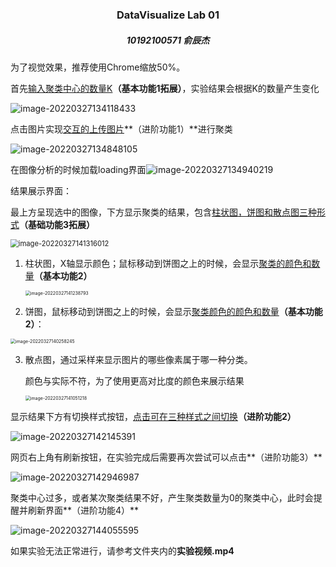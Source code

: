 <center><h3>DataVisualize Lab 01</h3></center>

<center><h5>10192100571 俞辰杰</h5></center>

为了视觉效果，推荐使用Chrome缩放50%。



首先<u>输入聚类中心的数量K</u>**（基本功能1拓展）**，实验结果会根据K的数量产生变化

![image-20220327134118433](C:\Users\86008\AppData\Roaming\Typora\typora-user-images\image-20220327134118433.png)



点击图片实现<u>交互的上传图片</u>**（进阶功能1）**进行聚类

![image-20220327134848105](C:\Users\86008\AppData\Roaming\Typora\typora-user-images\image-20220327134848105.png)

在图像分析的时候加载loading界面![image-20220327134940219](C:\Users\86008\AppData\Roaming\Typora\typora-user-images\image-20220327134940219.png)



结果展示界面：

​	最上方呈现选中的图像，下方显示聚类的结果，包含<u>柱状图，饼图和散点图三种形式</u>**（基础功能3拓展）**

<img src="C:\Users\86008\AppData\Roaming\Typora\typora-user-images\image-20220327141316012.png" alt="image-20220327141316012" style="zoom:80%;" />

1. 柱状图，X轴显示颜色；鼠标移动到饼图之上的时候，会显示<u>聚类的颜色和数量</u>**（基本功能2）**

   <img src="C:\Users\86008\AppData\Roaming\Typora\typora-user-images\image-20220327141238793.png" alt="image-20220327141238793" style="zoom:50%;" />

2. 饼图，鼠标移动到饼图之上的时候，会显示<u>聚类颜色的颜色和数量</u>**（基本功能2）**：

<img src="C:\Users\86008\AppData\Roaming\Typora\typora-user-images\image-20220327140258245.png" alt="image-20220327140258245" style="zoom: 50%;" />

3. 散点图，通过采样来显示图片的哪些像素属于哪一种分类。

   颜色与实际不符，为了使用更高对比度的颜色来展示结果

   <img src="C:\Users\86008\AppData\Roaming\Typora\typora-user-images\image-20220327141051218.png" alt="image-20220327141051218" style="zoom:50%;" />



显示结果下方有切换样式按钮，<u>点击可在三种样式之间切换</u>**（进阶功能2）**

![image-20220327142145391](C:\Users\86008\AppData\Roaming\Typora\typora-user-images\image-20220327142145391.png)

网页右上角有刷新按钮，在实验完成后需要再次尝试可以点击**（进阶功能3）**

![image-20220327142946987](C:\Users\86008\AppData\Roaming\Typora\typora-user-images\image-20220327142946987.png)

聚类中心过多，或者某次聚类结果不好，产生聚类数量为0的聚类中心，此时会提醒并刷新界面**（进阶功能4）**

![image-20220327144055595](C:\Users\86008\AppData\Roaming\Typora\typora-user-images\image-20220327144055595.png)





如果实验无法正常进行，请参考文件夹内的**实验视频.mp4**
